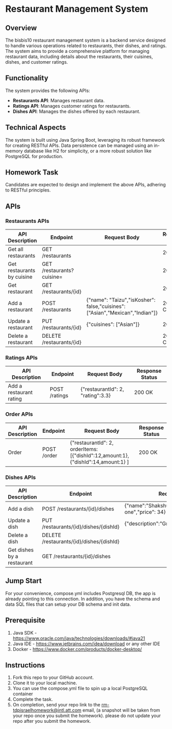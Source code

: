 # Restaurant Management System

## Overview
The bisbis10 restaurant management system is a backend service designed to handle various operations related to restaurants, their dishes, and ratings. The system aims to provide a comprehensive platform for managing restaurant data, including details about the restaurants, their cuisines, dishes, and customer ratings.

## Functionality
The system provides the following APIs:

- **Restaurants API**: Manages restaurant data.
- **Ratings API**: Manages customer ratings for restaurants.
- **Dishes API**: Manages the dishes offered by each restaurant.

## Technical Aspects
The system is built using Java Spring Boot, leveraging its robust framework for creating RESTful APIs. Data persistence can be managed using an in-memory database like H2 for simplicity, or a more robust solution like PostgreSQL for production.

## Homework Task
Candidates are expected to design and implement the above APIs, adhering to RESTful principles.

## APIs

### Restaurants APIs

| API Description           | Endpoint                | Request Body                                             | Response Status |
|---------------------------|-------------------------|----------------------------------------------------------|-----------------|
| Get all restaurants       | GET /restaurants        |                                                          | 200 OK          |
| Get restaurants by cuisine| GET /restaurants?cuisine= |                                                         | 200 OK          |
| Get restaurant            | GET /restaurants/{id}   |                                                          | 200 OK          |
| Add a restaurant          | POST /restaurants       | {"name": "Taizu","isKosher": false,"cuisines": ["Asian","Mexican","Indian"]} | 201 CREATED     |
| Update a restaurant       | PUT /restaurants/{id}   | {"cuisines": ["Asian"]}                                 | 200 OK          |
| Delete a restaurant       | DELETE /restaurants/{id}|                                                          | 204 No Content  |

### Ratings APIs

| API Description           | Endpoint               | Request Body                          | Response Status |
|---------------------------|------------------------|---------------------------------------|-----------------|
| Add a restaurant rating   | POST /ratings          | {"restaurantId": 2, "rating":3.3}     | 200 OK          |

### Order APIs

| API Description           | Endpoint               | Request Body                          | Response Status |
|---------------------------|------------------------|---------------------------------------|-----------------|
| Order    | POST /order          | {"restaurantId": 2, orderItems:[{"dishId":12,amount:1},{"dishId":14,amount:1}  ]   | 200 OK          |

### Dishes APIs

| API Description           | Endpoint                | Request Body                             | Response Status |
|---------------------------|-------------------------|------------------------------------------|-----------------|
| Add a dish                | POST /restaurants/{id}/dishes | {"name":"Shakshuka","description":"Great one","price": 34} | 201 CREATED     |
| Update a dish             | PUT /restaurants/{id}/dishes/{dishId} | {"description":"Great one","price": 34} | 200 OK          |
| Delete a dish             | DELETE /restaurants/{id}/dishes/{dishId} |                                        | 204 No Content  |
| Get dishes by a restaurant| GET /restaurants/{id}/dishes  |                                         | 200 OK          |

## Jump Start
For your convenience, compose.yml includes Postgresql DB, the app is already pointing to this connection. In addition, you have the schema and data SQL files that can setup your DB schema and init data.

## Prerequisite
1. Java SDK - https://www.oracle.com/java/technologies/downloads/#java21
2. Java IDE - https://www.jetbrains.com/idea/download or any other IDE
3. Docker - https://www.docker.com/products/docker-desktop/

## Instructions
1. Fork this repo to your GitHub account.
2. Clone it to your local machine.
3. You can use the compose.yml file to spin up a local PostgreSQL container
4. Complete the task.
5. On completion, send your repo link to the rm-tdpisraelhomework@intl.att.com email, (a snapshot will be taken from your repo once you submit the homework). please do not update your repo after you submit the homework.
